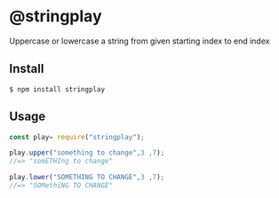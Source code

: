 # @stringplay

Uppercase or lowercase a string from given starting index to end index

## Install

```
$ npm install stringplay
```

## Usage

```js
const play= require("stringplay");

play.upper("something to change",3 ,7);
//=> "somETHIng to change"

play.lower("SOMETHING TO CHANGE",3 ,7);
//=> "SOMethiNG TO CHANGE"
